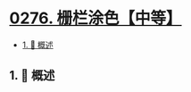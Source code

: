 # [0276. 栅栏涂色【中等】](https://github.com/Tdahuyou/TNotes.leetcode/tree/main/notes/0276.%20%E6%A0%85%E6%A0%8F%E6%B6%82%E8%89%B2%E3%80%90%E4%B8%AD%E7%AD%89%E3%80%91)

<!-- region:toc -->

- [1. 📝 概述](#1--概述)

<!-- endregion:toc -->

## 1. 📝 概述
